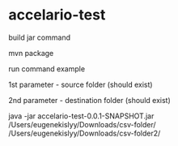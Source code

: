 # accelario-test

build jar command

mvn package

run command example

1st parameter - source folder (should exist)

2nd parameter - destination folder (should exist)


 java -jar accelario-test-0.0.1-SNAPSHOT.jar /Users/eugenekislyy/Downloads/csv-folder/ /Users/eugenekislyy/Downloads/csv-folder2/
